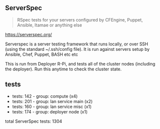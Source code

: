 ServerSpec
----------

> RSpec tests for your servers configured by CFEngine, Puppet, Ansible, Itamae or anything else

https://serverspec.org/

Serverspec is a server testing framework that runs locally, or over SSH (using the standard ~/.ssh/config file). It is run against servers setup by Ansible, Chef, Puppet, BASH etc etc

This is run from Deployer R-Pi, and tests all of the cluster nodes (including the deployer). Run this anytime to check the cluster state.

## tests

* tests: 142 - group: compute (x4)
* tests: 201 - group: lan service main (x2)
* tests: 160 - group: lan service misc (x1)
* tests: 174 - group: deployer node (x1)

total ServerSpec tests: 1304
